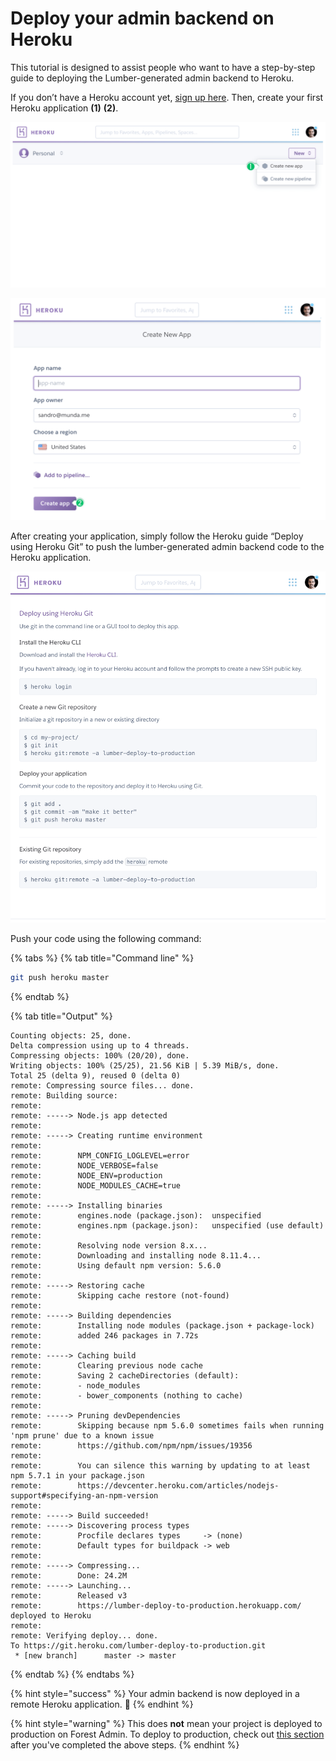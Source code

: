 # Deploy your admin backend on Heroku

This tutorial is designed to assist people who want to have a step-by-step guide to deploying the Lumber-generated admin backend to Heroku.

If you don’t have a Heroku account yet, [sign up here](https://signup.heroku.com/). Then, create your first Heroku application **(1)** **(2)**.

![](../../assets/deploy-on-heroku-01.png)

![](../../assets/deploy-on-heroku-02.png)

After creating your application, simply follow the Heroku guide “Deploy using Heroku Git” to push the lumber-generated admin backend code to the Heroku application.

![](../../assets/deploy-on-heroku-03.png)

Push your code using the following command:

{% tabs %}
{% tab title="Command line" %}

```bash
git push heroku master
```

{% endtab %}

{% tab title="Output" %}

```
Counting objects: 25, done.
Delta compression using up to 4 threads.
Compressing objects: 100% (20/20), done.
Writing objects: 100% (25/25), 21.56 KiB | 5.39 MiB/s, done.
Total 25 (delta 9), reused 0 (delta 0)
remote: Compressing source files... done.
remote: Building source:
remote:
remote: -----> Node.js app detected
remote:
remote: -----> Creating runtime environment
remote:
remote:        NPM_CONFIG_LOGLEVEL=error
remote:        NODE_VERBOSE=false
remote:        NODE_ENV=production
remote:        NODE_MODULES_CACHE=true
remote:
remote: -----> Installing binaries
remote:        engines.node (package.json):  unspecified
remote:        engines.npm (package.json):   unspecified (use default)
remote:
remote:        Resolving node version 8.x...
remote:        Downloading and installing node 8.11.4...
remote:        Using default npm version: 5.6.0
remote:
remote: -----> Restoring cache
remote:        Skipping cache restore (not-found)
remote:
remote: -----> Building dependencies
remote:        Installing node modules (package.json + package-lock)
remote:        added 246 packages in 7.72s
remote:
remote: -----> Caching build
remote:        Clearing previous node cache
remote:        Saving 2 cacheDirectories (default):
remote:        - node_modules
remote:        - bower_components (nothing to cache)
remote:
remote: -----> Pruning devDependencies
remote:        Skipping because npm 5.6.0 sometimes fails when running 'npm prune' due to a known issue
remote:        https://github.com/npm/npm/issues/19356
remote:
remote:        You can silence this warning by updating to at least npm 5.7.1 in your package.json
remote:        https://devcenter.heroku.com/articles/nodejs-support#specifying-an-npm-version
remote:
remote: -----> Build succeeded!
remote: -----> Discovering process types
remote:        Procfile declares types     -> (none)
remote:        Default types for buildpack -> web
remote:
remote: -----> Compressing...
remote:        Done: 24.2M
remote: -----> Launching...
remote:        Released v3
remote:        https://lumber-deploy-to-production.herokuapp.com/ deployed to Heroku
remote:
remote: Verifying deploy... done.
To https://git.heroku.com/lumber-deploy-to-production.git
 * [new branch]      master -> master
```

{% endtab %}
{% endtabs %}

{% hint style="success" %}
Your admin backend is now deployed in a remote Heroku application. 🎉
{% endhint %}

{% hint style="warning" %}
This does **not** mean your project is deployed to production on Forest Admin. To deploy to production, check out [this section](../environments.md#deploying-to-production) after you've completed the above steps.
{% endhint %}
